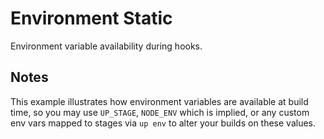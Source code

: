 
# Environment Static

Environment variable availability during hooks.

## Notes

This example illustrates how environment variables are available at build time,
so you may use `UP_STAGE`, `NODE_ENV` which is implied, or any custom env vars
mapped to stages via `up env` to alter your builds on these values.
